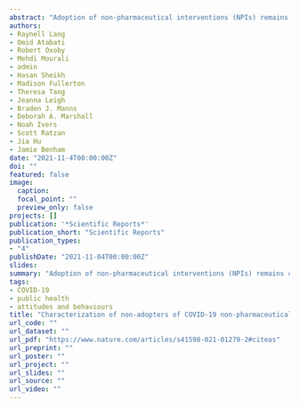 ```yaml
---
abstract: "Adoption of non-pharmaceutical interventions (NPIs) remains critical to curtail the spread of COVID-19. Using self-reported adherence to NPIs in Canada, assessed through a national cross-sectional survey of 4498 respondents, we aimed to identify and characterize non-adopters of NPIs, evaluating their attitudes and behaviours to understand barriers and facilitators of adoption. A cluster analysis was used to group adopters separately from non-adopters of NPIs. Associations with sociodemographic factors, attitudes towards COVID-19 and the public health response were assessed using logistic regression models comparing non-adopters to adopters. Of the 4498 respondents, 994 (22%) were clustered as non-adopters. Sociodemographic factors significantly associated with the non-adoption cluster were: (1) being male, (2) age 18–34 years, (3) Albertans, (4) lower education level and (5) higher conservative political leaning. Participants who expressed low concern for COVID-19 and distrust towards several institutions had greater odds of being non-adopters. This information characterizes individuals at greatest odds for non-adoption of NPIs to inform targeted marketing interventions."
authors:
- Raynell Lang
- Omid Atabati
- Robert Oxoby
- Mehdi Mourali
- admin
- Hasan Sheikh
- Madison Fullerton
- Theresa Tang
- Jeanna Leigh
- Braden J. Manns
- Deborah A. Marshall
- Noah Ivers
- Scott Ratzan
- Jia Hu
- Jamie Benham
date: "2021-11-4T00:00:00Z"
doi: ""
featured: false
image:
  caption:
  focal_point: ""
  preview_only: false
projects: []
publication: '*Scientific Reports*'
publication_short: "Scientific Reports"
publication_types:
- "4"
publishDate: "2021-11-04T00:00:00Z"
slides:
summary: "Adoption of non-pharmaceutical interventions (NPIs) remains critical to curtail the spread of COVID-19. Using self-reported adherence to NPIs in Canada, assessed through a national cross-sectional survey of 4498 respondents, we aimed to identify and characterize non-adopters of NPIs, evaluating their attitudes and behaviours to understand barriers and facilitators of adoption. A cluster analysis was used to group adopters separately from non-adopters of NPIs. Associations with sociodemographic factors, attitudes towards COVID-19 and the public health response were assessed using logistic regression models comparing non-adopters to adopters. Of the 4498 respondents, 994 (22%) were clustered as non-adopters. Sociodemographic factors significantly associated with the non-adoption cluster were: (1) being male, (2) age 18–34 years, (3) Albertans, (4) lower education level and (5) higher conservative political leaning. Participants who expressed low concern for COVID-19 and distrust towards several institutions had greater odds of being non-adopters. This information characterizes individuals at greatest odds for non-adoption of NPIs to inform targeted marketing interventions."
tags:
- COVID-19
- public health
- attitudes and behaviours
title: "Characterization of non-adopters of COVID-19 non-pharmaceutical interventions through a national cross-sectional survey to assess attitudes and behaviours"
url_code: ""
url_dataset: ""
url_pdf: "https://www.nature.com/articles/s41598-021-01279-2#citeas"
url_preprint: ""
url_poster: ""
url_project: ""
url_slides: ""
url_source: ""
url_video: ""
---
```


